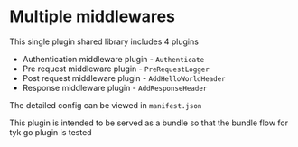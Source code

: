 # Multiple middlewares

This single plugin shared library includes 4 plugins

- Authentication middleware plugin - `Authenticate`
- Pre request middleware plugin - `PreRequestLogger`
- Post request middleware plugin - `AddHelloWorldHeader`
- Response middleware plugin - `AddResponseHeader`

The detailed config can be viewed in `manifest.json`

This plugin is intended to be served as a bundle so that the bundle flow for tyk go plugin is tested